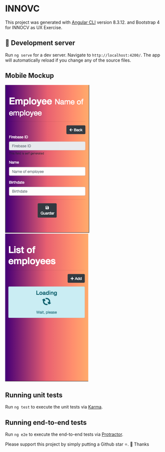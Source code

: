 # INNOVC

This project was generated with [Angular CLI](https://github.com/angular/angular-cli) version 8.3.12. and Bootstrap 4 for INNOCV as UX Exercise.

## 🚀 Development server

Run `ng serve` for a dev server. Navigate to `http://localhost:4200/`. The app will automatically reload if you change any of the source files.

## Mobile Mockup
![Landing](https://github.com/anamontiaga/innocv-crud-app/blob/master/mockup/employeeAdd.png)
![Editor](https://github.com/anamontiaga/innocv-crud-app/blob/master/mockup/employeesList.png)


## Running unit tests

Run `ng test` to execute the unit tests via [Karma](https://karma-runner.github.io).

## Running end-to-end tests

Run `ng e2e` to execute the end-to-end tests via [Protractor](http://www.protractortest.org/).


Please support this project by simply putting a Github star ⭐. 🙏 Thanks
